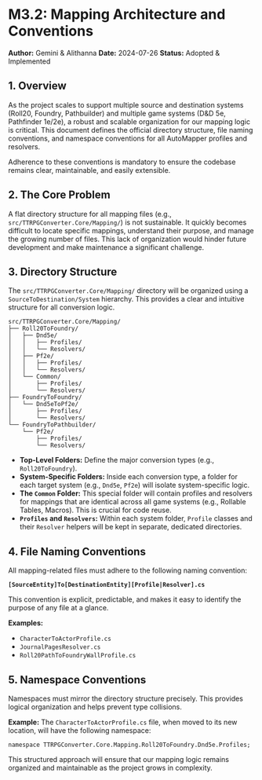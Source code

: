 ﻿# M3.2: Mapping Architecture and Conventions

**Author:** Gemini & Alithanna
**Date:** 2024-07-26
**Status:** Adopted & Implemented

## 1. Overview

As the project scales to support multiple source and destination systems (Roll20, Foundry, Pathbuilder) and multiple game systems (D&D 5e, Pathfinder 1e/2e), a robust and scalable organization for our mapping logic is critical. This document defines the official directory structure, file naming conventions, and namespace conventions for all AutoMapper profiles and resolvers.

Adherence to these conventions is mandatory to ensure the codebase remains clear, maintainable, and easily extensible.

## 2. The Core Problem

A flat directory structure for all mapping files (e.g., `src/TTRPGConverter.Core/Mapping/`) is not sustainable. It quickly becomes difficult to locate specific mappings, understand their purpose, and manage the growing number of files. This lack of organization would hinder future development and make maintenance a significant challenge.

## 3. Directory Structure

The `src/TTRPGConverter.Core/Mapping/` directory will be organized using a `SourceToDestination/System` hierarchy. This provides a clear and intuitive structure for all conversion logic.

```
src/TTRPGConverter.Core/Mapping/
├── Roll20ToFoundry/
│   ├── Dnd5e/
│   │   ├── Profiles/
│   │   └── Resolvers/
│   ├── Pf2e/
│   │   ├── Profiles/
│   │   └── Resolvers/
│   └── Common/
│       ├── Profiles/
│       └── Resolvers/
├── FoundryToFoundry/
│   └── Dnd5eToPf2e/
│       ├── Profiles/
│       └── Resolvers/
└── FoundryToPathbuilder/
    └── Pf2e/
        ├── Profiles/
        └── Resolvers/
```

- **Top-Level Folders:** Define the major conversion types (e.g., `Roll20ToFoundry`).
- **System-Specific Folders:** Inside each conversion type, a folder for each target system (e.g., `Dnd5e`, `Pf2e`) will isolate system-specific logic.
- **The `Common` Folder:** This special folder will contain profiles and resolvers for mappings that are identical across all game systems (e.g., Rollable Tables, Macros). This is crucial for code reuse.
- **`Profiles` and `Resolvers`:** Within each system folder, `Profile` classes and their `Resolver` helpers will be kept in separate, dedicated directories.

## 4. File Naming Conventions

All mapping-related files must adhere to the following naming convention:

**`[SourceEntity]To[DestinationEntity][Profile|Resolver].cs`**

This convention is explicit, predictable, and makes it easy to identify the purpose of any file at a glance.

**Examples:**
- `CharacterToActorProfile.cs`
- `JournalPagesResolver.cs`
- `Roll20PathToFoundryWallProfile.cs`

## 5. Namespace Conventions

Namespaces must mirror the directory structure precisely. This provides logical organization and helps prevent type collisions.

**Example:**
The `CharacterToActorProfile.cs` file, when moved to its new location, will have the following namespace:

`namespace TTRPGConverter.Core.Mapping.Roll20ToFoundry.Dnd5e.Profiles;`

This structured approach will ensure that our mapping logic remains organized and maintainable as the project grows in complexity.
